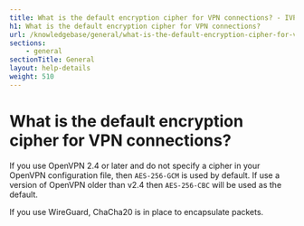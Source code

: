 ```yaml
---
title: What is the default encryption cipher for VPN connections? - IVPN Help
h1: What is the default encryption cipher for VPN connections?
url: /knowledgebase/general/what-is-the-default-encryption-cipher-for-vpn-connections/
sections:
    - general
sectionTitle: General
layout: help-details
weight: 510
---
```

# What is the default encryption cipher for VPN connections?

If you use OpenVPN 2.4 or later and do not specify a cipher in your OpenVPN configuration file, then `AES-256-GCM` is used by default. If use a version of OpenVPN older than v2.4 then `AES-256-CBC` will be used as the default.

If you use WireGuard, ChaCha20 is in place to encapsulate packets.
